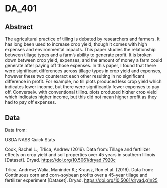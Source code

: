 # DA_401

## Abstract
The agricultural practice of tilling is debated by researchers and farmers. It has long been
used to increase crop yield, though it comes with high expenses and environmental impacts. This
paper studies the relationship between tillage types and a farm’s ability to generate profit. It is
broken down between crop yield, expenses, and the amount of money a farm could generate after
paying off those expenses. In this paper, I found that there were significant differences across
tillage types in crop yield and expenses, however these two counteract each other resulting in no
significant difference in profit. For example, no till plots produced less crop yield which
indicates lower income, but there were significantly fewer expenses to pay off. Conversely, with
conventional tilling, plots produced higher crop yield which indicates higher income, but this did
not mean higher profit as they had to pay off expenses.

## Data
Data from:

USDA NASS Quick Stats

Cook, Rachel L.; Trlica, Andrew (2016). Data from: Tillage and fertilizer effects on crop yield
and soil properties over 45 years in southern Illinois [Dataset]. Dryad.
https://doi.org/10.5061/dryad.7920c

Trlica, Andrew; Walia, Maninder K.; Krausz, Ron et al. (2016). Data from: Continuous corn and
corn–soybean profits over a 45-year tillage and fertilizer experiment [Dataset]. Dryad.
https://doi.org/10.5061/dryad.g1n25
